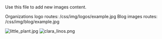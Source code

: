 Use this file to add new images content. 

Organizations logo routes: /css/img/logos/example.jpg
Blog images routes: /css/img/blog/example.jpg


![little_plant.jpg]({{site.baseurl}}/css/img/blog/little_plant.jpg)
![clara_linos.png]({{site.baseurl}}/css/img/logos/clara_linos.png)